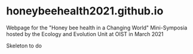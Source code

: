 # honeybeehealth2021.github.io
Webpage for the "Honey bee health in a Changing World" Mini-Symposia hosted by the Ecology and Evolution Unit at OIST in March 2021

Skeleton to do
